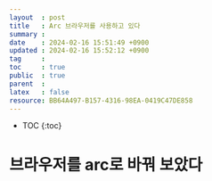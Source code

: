 ```yaml
---
layout  : post
title   : Arc 브라우저를 사용하고 있다
summary : 
date    : 2024-02-16 15:51:49 +0900
updated : 2024-02-16 15:52:12 +0900
tag     : 
toc     : true
public  : true
parent  : 
latex   : false
resource: BB64A497-B157-4316-98EA-0419C47DE858
---
```

* TOC
{:toc}

# 브라우저를 arc로 바꿔 보았다
